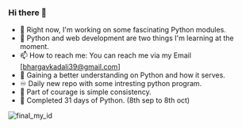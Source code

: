 ### Hi there 👋
- 🔭 Right now, I'm working on some fascinating Python modules.
- 🌱 Python and web development are two things I'm learning at the moment.
- 📫 How to reach me: You can reach me via my Email [bhargavkadali39@gmail.com]
- 🌹  Gaining a better understanding on Python and how it serves.
- ♾  Daily new repo with some intresting python program.
- 💪 Part of courage is simple consistency.
- 📆 Completed 31 days of Python. (8th sep to 8th oct)

![final_my_id](https://user-images.githubusercontent.com/71930013/137126500-8542cece-6ed4-4773-b438-848660b47b68.png)



<!--
**BhargavKadali39/BhargavKadali39** is a ✨ _special_ ✨ repository because its `README.md` (this file) appears on your GitHub profile.

Here are some ideas to get you started:

- 🔭 I’m currently working on ...
- 🌱 I’m currently learning ...
- 👯 I’m looking to collaborate on ...
- 🤔 I’m looking for help with ...
- 💬 Ask me about ...
- 📫 How to reach me: ...
- 😄 Pronouns: ...
- ⚡ Fun fact: ...
-->
